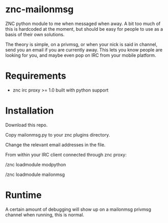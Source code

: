 znc-mailonmsg
=============

ZNC python module to me when messaged when away. A bit
too much of this is hardcoded at the moment, but should be easy
for people to use as a basis of their own solutions.

The theory is simple, on a privmsg, or when your nick is said
in channel, send you an email if you are currently away. This
lets you know people are looking for you, and maybe even
pop on IRC from your mobile platform.


Requirements
=============
* znc irc proxy >= 1.0 built with python support


Installation
=============
Download this repo.

Copy mailonmsg.py to your znc plugins directory.

Change the relevant email addresses in the file.

From within your IRC client connected through znc proxy:

   /znc loadmodule modpython

   /znc loadmodule mailonmsg


Runtime
=============
A certain amount of debugging will show up on a mailonmsg privmsg
channel when running, this is normal.
